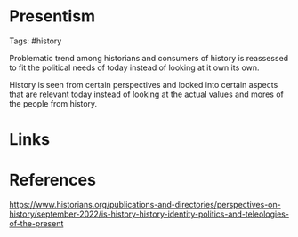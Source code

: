# Presentism
Tags: #history

Problematic trend among historians and consumers of history is reassessed to fit the political needs of today instead of looking at it own its own.

History is seen from certain 
perspectives and looked into certain aspects that are relevant today instead of looking at the actual values and mores of the people from history. 



# Links

# References
https://www.historians.org/publications-and-directories/perspectives-on-history/september-2022/is-history-history-identity-politics-and-teleologies-of-the-present